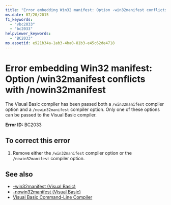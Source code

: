 ```yaml
---
title: "Error embedding Win32 manifest: Option -win32manifest conflicts with -nowin32manifest"
ms.date: 07/20/2015
f1_keywords: 
  - "vbc2033"
  - "bc2033"
helpviewer_keywords: 
  - "BC2033"
ms.assetid: e921b34a-1ab3-4ba0-81b3-e45c62de4718
---
```

# Error embedding Win32 manifest: Option /win32manifest conflicts with /nowin32manifest
The Visual Basic compiler has been passed both a `/win32manifest` compiler option and a `/nowin32manifest` compiler option. Only one of these options can be passed to the Visual Basic compiler.  
  
 **Error ID:** BC2033  
  
## To correct this error  
  
1. Remove either the `/win32manifest` compiler option or the `/nowin32manifest` compiler option.  
  
## See also

- [-win32manifest (Visual Basic)](../../visual-basic/reference/command-line-compiler/win32manifest.md)
- [-nowin32manifest (Visual Basic)](../../visual-basic/reference/command-line-compiler/nowin32manifest.md)
- [Visual Basic Command-Line Compiler](../../visual-basic/reference/command-line-compiler/index.md)
